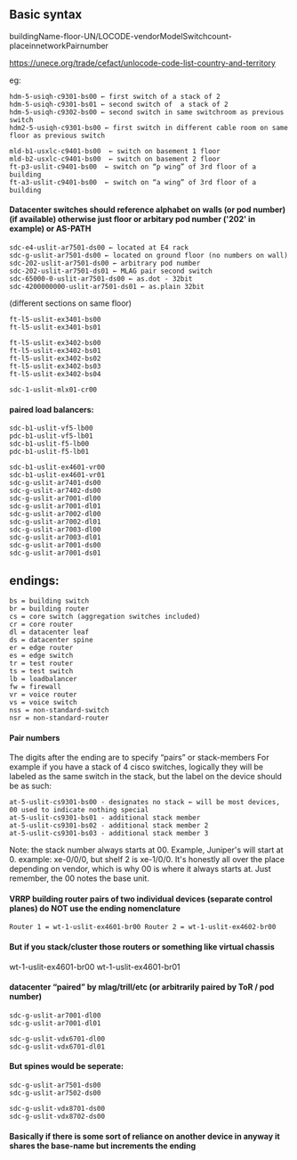 ## Basic syntax
buildingName-floor-UN/LOCODE-vendorModelSwitchcount-placeinnetworkPairnumber

https://unece.org/trade/cefact/unlocode-code-list-country-and-territory

eg: 
```
hdm-5-usiqh-c9301-bs00 ← first switch of a stack of 2
hdm-5-usiqh-c9301-bs01 ← second switch of  a stack of 2
hdm-5-usiqh-c9302-bs00 ← second switch in same switchroom as previous switch
hdm2-5-usiqh-c9301-bs00 ← first switch in different cable room on same floor as previous switch
```

```
mld-b1-usxlc-c9401-bs00  ← switch on basement 1 floor
mld-b2-usxlc-c9401-bs00  ← switch on basement 2 floor
ft-p3-uslit-c9401-bs00  ← switch on “p wing” of 3rd floor of a building
ft-a3-uslit-c9401-bs00  ← switch on “a wing” of 3rd floor of a building
```

#### Datacenter switches should reference alphabet on walls (or pod number) (if available) otherwise just floor or arbitary pod number ('202' in example) or AS-PATH
```
sdc-e4-uslit-ar7501-ds00 ← located at E4 rack
sdc-g-uslit-ar7501-ds00 ← located on ground floor (no numbers on wall)
sdc-202-uslit-ar7501-ds00 ← arbitrary pod number
sdc-202-uslit-ar7501-ds01 ← MLAG pair second switch
sdc-65000-0-uslit-ar7501-ds00 ← as.dot - 32bit
sdc-4200000000-uslit-ar7501-ds01 ← as.plain 32bit
```

(different sections on same floor)
```
ft-l5-uslit-ex3401-bs00
ft-l5-uslit-ex3401-bs01
```
```
ft-l5-uslit-ex3402-bs00
ft-l5-uslit-ex3402-bs01
ft-l5-uslit-ex3402-bs02
ft-l5-uslit-ex3402-bs03
ft-l5-uslit-ex3402-bs04
```
```
sdc-1-uslit-mlx01-cr00
```

#### paired load balancers:
```
sdc-b1-uslit-vf5-lb00
pdc-b1-uslit-vf5-lb01
sdc-b1-uslit-f5-lb00
pdc-b1-uslit-f5-lb01
```

```
sdc-b1-uslit-ex4601-vr00
sdc-b1-uslit-ex4601-vr01
sdc-g-uslit-ar7401-ds00
sdc-g-uslit-ar7402-ds00
sdc-g-uslit-ar7001-dl00
sdc-g-uslit-ar7001-dl01
sdc-g-uslit-ar7002-dl00
sdc-g-uslit-ar7002-dl01
sdc-g-uslit-ar7003-dl00
sdc-g-uslit-ar7003-dl01
sdc-g-uslit-ar7001-ds00
sdc-g-uslit-ar7001-ds01
```

## endings:
```
bs = building switch
br = building router
cs = core switch (aggregation switches included)
cr = core router
dl = datacenter leaf
ds = datacenter spine
er = edge router
es = edge switch
tr = test router
ts = test switch
lb = loadbalancer
fw = firewall
vr = voice router
vs = voice switch
nss = non-standard-switch 
nsr = non-standard-router
```
#### Pair numbers

The digits after the ending are to specify “pairs” or stack-members
For example if you have a stack of 4 cisco switches, logically they will be labeled as the same switch in the stack, but the label on the device should be as such:

```
at-5-uslit-cs9301-bs00 - designates no stack ← will be most devices, 00 used to indicate nothing special
at-5-uslit-cs9301-bs01 - additional stack member
at-5-uslit-cs9301-bs02 - additional stack member 2
at-5-uslit-cs9301-bs03 - additional stack member 3
```

Note:  the stack number always starts at 00. Example, Juniper's will start at 0. example: xe-0/0/0, but shelf 2 is xe-1/0/0. It's honestly all over the place depending on vendor, which is why 00 is where it always starts at. Just remember, the 00 notes the base unit.  

#### VRRP building router pairs of two individual devices (separate control planes) do NOT use the ending nomenclature
``
Router 1 = wt-1-uslit-ex4601-br00
Router 2 = wt-1-uslit-ex4602-br00
``
#### But if you stack/cluster those routers or something like virtual chassis 

wt-1-uslit-ex4601-br00
wt-1-uslit-ex4601-br01

#### datacenter “paired” by mlag/trill/etc (or arbitrarily paired by ToR / pod number)
```
sdc-g-uslit-ar7001-dl00
sdc-g-uslit-ar7001-dl01

sdc-g-uslit-vdx6701-dl00
sdc-g-uslit-vdx6701-dl01
```
#### But spines would be seperate:
```
sdc-g-uslit-ar7501-ds00
sdc-g-uslit-ar7502-ds00

sdc-g-uslit-vdx8701-ds00
sdc-g-uslit-vdx8702-ds00
```
#### Basically if there is some sort of reliance on another device in anyway it shares the base-name but increments the ending
